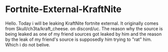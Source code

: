 # Fortnite-External-KraftNite
Hello. Today i will be leaking KraftNite fortnite external. It originally comes from Skull/ch3ta/kraft_cheese. on discord/uc. The reason why the source is being leaked as one of my friend sources got leaked by him and the reason by the leak of my friend's source is supposedly him trying to "rat" him. Which i do not belive.
